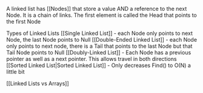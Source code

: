 A linked list has [[Nodes]] that store a value AND a reference to the next Node. 
It is a chain of links. 
The first element is called the Head that points to the first Node

Types of Linked Lists
 [[Single Linked List]] -  each Node only points to next Node, the last Node points to Null
 [[Double-Ended Linked List]] - each Node only points to next node, there is a Tail that points to the last Node but that Tail Node points to Null
 [[Doubly-Linked List]] - Each Node has a previous pointer as well as a next pointer. This allows travel in both directions
 [[Sorted Linked List|Sorted Linked List]] - Only decreases Find() to O(N) a little bit

[[Linked Lists vs Arrays]]


 